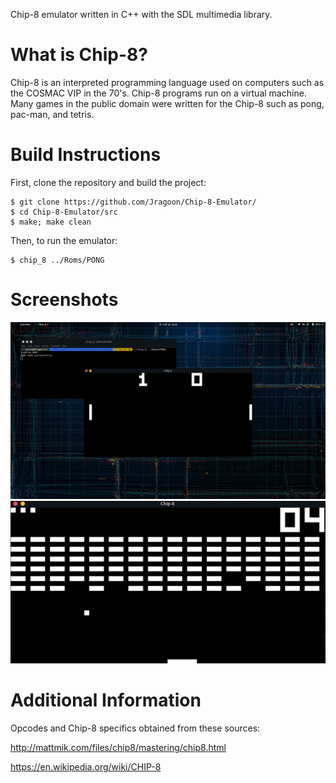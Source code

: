 Chip-8 emulator written in C++  with the SDL multimedia library.

# What is Chip-8?

Chip-8 is an interpreted programming language used on computers such as the COSMAC VIP in the 70's. Chip-8 programs run on a virtual machine. Many games in the public domain were written for the Chip-8 such as pong, pac-man, and tetris.

# Build Instructions
First, clone the repository and build the project:

``` 
$ git clone https://github.com/Jragoon/Chip-8-Emulator/
$ cd Chip-8-Emulator/src
$ make; make clean
```    
Then, to run the emulator:

``` 
$ chip_8 ../Roms/PONG 
```


# Screenshots

![Alt text](/Screenshots/Pong.png?raw=true "Pong!")
![Alt text](/Screenshots/Brix0.png?raw=true "Brix")

# Additional Information

Opcodes and Chip-8 specifics obtained from these sources:

http://mattmik.com/files/chip8/mastering/chip8.html

https://en.wikipedia.org/wiki/CHIP-8
